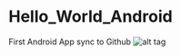 # Hello_World_Android
First Android App sync to Github
![alt tag](https://raw.githubusercontent.com/Alandrea1209/Hello_World_Android/blob/master/151608.jpg)
